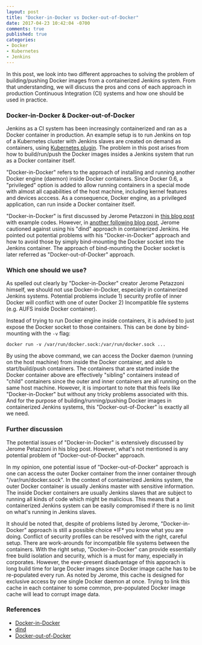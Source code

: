 ```yaml
---
layout: post
title: "Docker-in-Docker vs Docker-out-of-Docker"
date: 2017-04-23 10:42:04 -0700
comments: true
published: true
categories: 
- Docker
- Kubernetes
- Jenkins
---
```


In this post, we look into two different approaches to solving the problem of building/pushing Docker images from a containerized Jenkins system.
From that understanding, we will discuss the pros and cons of each approach in production Continuous Integration (CI) systems and how one should be used in practice.

<!--more-->

### Docker-in-Docker & Docker-out-of-Docker

Jenkins as a CI system has been increasingly containerized and ran as a Docker container in production. 
An example setup is to run Jenkins on top of a Kubernetes cluster with Jenkins slaves are created on demand as containers, using [Kubernetes plugin](https://wiki.jenkins-ci.org/display/JENKINS/Kubernetes+Plugin).
The problem in this post arises from how to build/run/push the Docker images insides a Jenkins system that run as a Docker container itself.

"Docker-in-Docker" refers to the approach of installing and running another Docker engine (daemon) inside Docker containers. 
Since Docker 0.6, a "privileged" option is added to allow running containers in a special mode with almost all capabilities of the host machine, including kernel features and devices acccess. 
As a consequence, Docker engine, as a privileged application, can run inside a Docker container itself.

"Docker-in-Docker" is first discussed by Jerome Petazzoni in [this blog post](https://blog.docker.com/2013/09/docker-can-now-run-within-docker/) with example codes. 
However, in [another following blog post](https://jpetazzo.github.io/2015/09/03/do-not-use-docker-in-docker-for-ci/), Jerome cautioned against using his "dind" approach in containerized Jenkins.
He pointed out potential problems with his "Docker-in-Docker" approach and how to avoid those by simply bind-mounting the Docker socket into the Jenkins container.
The approach of bind-mounting the Docker socket is later referred as "Docker-out-of-Docker" approach.

### Which one should we use?

As spelled out clearly by "Docker-in-Docker" creator Jerome Petazzoni himself, we should not use Docker-in-Docker, especially in containerized Jenkins systems.
Potential problems include 1) security profile of inner Docker will conflict with one of outer Docker 2) Incompatible file systems (e.g. AUFS inside Docker container).

Instead of trying to run Docker engine inside containers, it is advised to just expose the Docker socket to those containers. 
This can be done by bind-mounting with the `-v` flag:

``` plain Docker out of Docker
docker run -v /var/run/docker.sock:/var/run/docker.sock ...
``` 

By using the above command, we can access the Docker daemon (running on the host machine) from inside the Docker container, and able to start/build/push containers.
The containers that are started inside the Docker container above are effectively "sibling" containers instead of "child" containers since the outer and inner containers are all running on the same host machine.
However, it is important to note that this feels like "Docker-in-Docker" but without any tricky problems associated with this.
And for the purpose of building/running/pushing Docker images in containerized Jenkins systems, this "Docker-out-of-Docker" is exactly all we need.

### Further discussion

The potential issues of "Docker-in-Docker" is extensively discussed by Jerome Petazzoni in his blog post.
However, what's not mentioned is any potential problem of "Docker-out-of-Docker" approach.

In my opinion, one potential issue of "Docker-out-of-Docker" approach is one can access the outer Docker container from the inner container through "/var/run/docker.sock".
In the context of containerized Jenkins system, the outer Docker container is usually Jenkins master with sensitive information.
The inside Docker containers are usually Jenkins slaves that are subject to running all kinds of code which might be malicious.
This means that a containerized Jenkins system can be easily compromised if there is no limit on what's running in Jenkins slaves.

It should be noted that, despite of problems listed by Jerome, "Docker-in-Docker" approach is still a possible choice \*IF\* you know what you are doing. 
Conflict of security profiles can be resolved with the right, careful setup. 
There are work-arounds for incompatible file systems between the containers. 
With the right setup, "Docker-in-Docker" can provide essentially free build isolation and security, which is a must for many, especially in corporates.
However, the ever-present disadvantage of this apporach is long build time for large Docker images since Docker image cache has to be re-populated every run.
As noted by Jerome, this cache is designed for exclusive access by one single Docker daemon at once. 
Trying to link this cache in each container to some common, pre-populated Docker image cache will lead to corrupt image data.

### References

* [Docker-in-Docker](https://blog.docker.com/2013/09/docker-can-now-run-within-docker/)
* [dind](https://github.com/jpetazzo/dind)
* [Docker-out-of-Docker](https://jpetazzo.github.io/2015/09/03/do-not-use-docker-in-docker-for-ci/)
